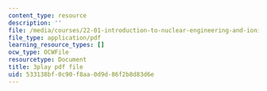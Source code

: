 ```yaml
---
content_type: resource
description: ''
file: /media/courses/22-01-introduction-to-nuclear-engineering-and-ionizing-radiation-fall-2016/533138bf0c90f8aa0d9d86f2b8d83d6e_UDAuMq-0mEo.pdf
file_type: application/pdf
learning_resource_types: []
ocw_type: OCWFile
resourcetype: Document
title: 3play pdf file
uid: 533138bf-0c90-f8aa-0d9d-86f2b8d83d6e
---
```

